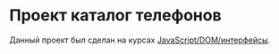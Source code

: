 # Проект каталог телефонов

Данный проект был сделан на курсах [JavaScript/​DOM/​интерфейсы](http://learn.javascript.ru/courses/js).
